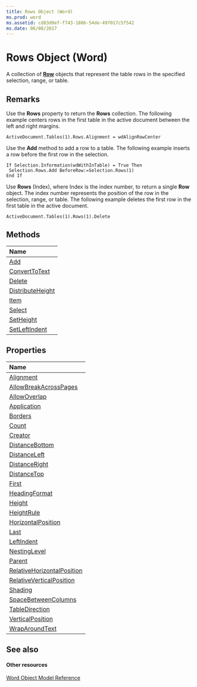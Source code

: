 ```yaml
---
title: Rows Object (Word)
ms.prod: word
ms.assetid: cd83d0ef-f743-1886-54de-497017c5f542
ms.date: 06/08/2017
---
```



# Rows Object (Word)

A collection of  **[Row](row-object-word.md)** objects that represent the table rows in the specified selection, range, or table.


## Remarks

Use the  **Rows** property to return the **Rows** collection. The following example centers rows in the first table in the active document between the left and right margins.


```
ActiveDocument.Tables(1).Rows.Alignment = wdAlignRowCenter
```

Use the  **Add** method to add a row to a table. The following example inserts a row before the first row in the selection.




```
If Selection.Information(wdWithInTable) = True Then 
 Selection.Rows.Add BeforeRow:=Selection.Rows(1) 
End If
```

Use  **Rows** (Index), where Index is the index number, to return a single **Row** object. The index number represents the position of the row in the selection, range, or table. The following example deletes the first row in the first table in the active document.




```
ActiveDocument.Tables(1).Rows(1).Delete
```


## Methods



|**Name**|
|:-----|
|[Add](rows-add-method-word.md)|
|[ConvertToText](rows-converttotext-method-word.md)|
|[Delete](rows-delete-method-word.md)|
|[DistributeHeight](rows-distributeheight-method-word.md)|
|[Item](rows-item-method-word.md)|
|[Select](rows-select-method-word.md)|
|[SetHeight](rows-setheight-method-word.md)|
|[SetLeftIndent](rows-setleftindent-method-word.md)|

## Properties



|**Name**|
|:-----|
|[Alignment](rows-alignment-property-word.md)|
|[AllowBreakAcrossPages](rows-allowbreakacrosspages-property-word.md)|
|[AllowOverlap](rows-allowoverlap-property-word.md)|
|[Application](rows-application-property-word.md)|
|[Borders](rows-borders-property-word.md)|
|[Count](rows-count-property-word.md)|
|[Creator](rows-creator-property-word.md)|
|[DistanceBottom](rows-distancebottom-property-word.md)|
|[DistanceLeft](rows-distanceleft-property-word.md)|
|[DistanceRight](rows-distanceright-property-word.md)|
|[DistanceTop](rows-distancetop-property-word.md)|
|[First](rows-first-property-word.md)|
|[HeadingFormat](rows-headingformat-property-word.md)|
|[Height](rows-height-property-word.md)|
|[HeightRule](rows-heightrule-property-word.md)|
|[HorizontalPosition](rows-horizontalposition-property-word.md)|
|[Last](rows-last-property-word.md)|
|[LeftIndent](rows-leftindent-property-word.md)|
|[NestingLevel](rows-nestinglevel-property-word.md)|
|[Parent](rows-parent-property-word.md)|
|[RelativeHorizontalPosition](rows-relativehorizontalposition-property-word.md)|
|[RelativeVerticalPosition](rows-relativeverticalposition-property-word.md)|
|[Shading](rows-shading-property-word.md)|
|[SpaceBetweenColumns](rows-spacebetweencolumns-property-word.md)|
|[TableDirection](rows-tabledirection-property-word.md)|
|[VerticalPosition](rows-verticalposition-property-word.md)|
|[WrapAroundText](rows-wraparoundtext-property-word.md)|

## See also


#### Other resources


[Word Object Model Reference](http://msdn.microsoft.com/library/be452561-b436-bb9b-6f94-3faa9a74a6fd%28Office.15%29.aspx)
